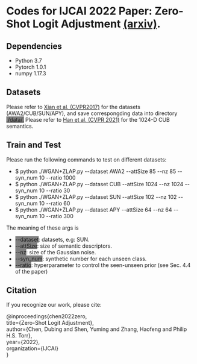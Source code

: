 # Codes for IJCAI 2022 Paper: Zero-Shot Logit Adjustment [(arxiv)](https://arxiv.org/abs/2204.11822).
## Dependencies
- Python 3.7
- Pytorch 1.0.1
- numpy 1.17.3
## Datasets
Please refer to [Xian et al. (CVPR2017)](https://www.mpi-inf.mpg.de/departments/computer-vision-and-machine-learning/research/zero-shot-learning/zero-shot-learning-the-good-the-bad-and-the-ugly) for the datasets (AWA2/CUB/SUN/APY), and save correspongding data into directory <font style="background: grey;">./data/.</font> Please refer to [Han et al. (CVPR 2021)](https://github.com/Hanzy1996/CE-GZSL) for the 1024-D CUB semantics.
## Train and Test
Please run the following commands to test on different datasets:

- $ python ./WGAN+ZLAP.py --dataset AWA2 --attSize 85 --nz 85 --syn_num 10 --ratio 1000  
- $ python ./WGAN+ZLAP.py --dataset CUB --attSize 1024 --nz 1024  --syn_num 10 --ratio 30  
- $ python ./WGAN+ZLAP.py --dataset SUN --attSize 102 --nz 102 --syn_num 10 --ratio 60  
- $ python ./WGAN+ZLAP.py --dataset APY --attSize 64 --nz 64 --syn_num 10 --ratio 300  

The meaning of these args is

- <font style="background: grey;">--dataset</font>: datasets, e.g: SUN.  
- <font style="background: grey;">--attSize</font>: size of semantic descriptors.  
- <font style="background: grey;">--nz</font>: size of the Gaussian noise.  
- <font style="background: grey;">--syn_num</font>: synthetic number for each unseen class.  
- <font style="background: grey;">--ratio</font>: hyperparameter to control the seen-unseen prior (see Sec. 4.4 of the paper)
## Citation
If you recognize our work, please cite:  

@inproceedings{chen2022zero,  
  title={Zero-Shot Logit Adjustment},  
  author={Chen, Dubing and Shen, Yuming and Zhang, Haofeng and Philip H.S. Torr},  
  year={2022},  
  organization={IJCAI}  
}
